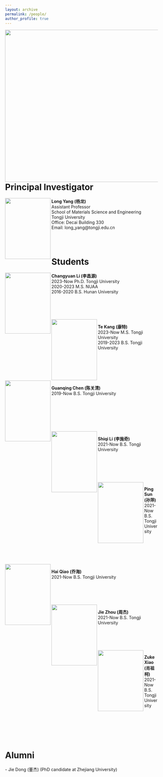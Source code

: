 ```yaml
---
layout: archive
permalink: /people/
author_profile: true
---
```

<image align="left" width="700" height="500" src="/images/people/total.jpg">
<br>
<br>
<br>
<br>
<br>
<br>
<br>
<br>
<br>
<br>
<br>
<br>
<br>
<br>
<br>
<br>
<br>
<br>
<br>

<h1>Principal Investigator</h1>

<image align="left" width="150" height="200" src="/images/people/yanglong.png">
<p>
<b>Long Yang (杨龙)</b> <br>
Assistant Professor <br>
School of Materials Science and Engineering <br>
Tongji University <br>
Office: Decai Building 330 <br>
Email: long_yang@tongji.edu.cn <br>
</p>
<br>


<br>
<h1>Students</h1>

<image align="left" width="150" height="200" src="/images/people/lichangyuan.png">
<p>
<b>Changyuan Li (李昌源)</b> <br>
2023-Now Ph.D. Tongji University <br>
2020-2023 M.S. NUAA <br>
2016-2020 B.S. Hunan University <br>
</p>
<br>
<br>
<br>
<br>

<image align="left" width="150" height="200" src="/images/people/kangte.jpeg">
<p>
<b>Te Kang (康特)</b> <br>
2023-Now M.S. Tongji University <br>
2019-2023 B.S. Tongji University <br>
</p>
<br>
<br>
<br>
<br>
<br>

<image align="left" width="150" height="200" src="/images/people/chenguanqing.png">
<p>
<b>Guanqing Chen (陈关清)</b> <br>
2019-Now B.S. Tongji University <br>
</p>
<br>
<br>
<br>
<br>
<br>
<br>

<image align="left" width="150" height="200" src="/images/people/lishiqi.jpg">
<p>
<b>Shiqi Li (李施奇)</b> <br>
2021-Now B.S. Tongji University <br>
</p>
<br>
<br>
<br>
<br>
<br>

<image align="left" width="150" height="200" src="/images/people/sunping.jpg">
<p>
<b>Ping Sun (孙萍)</b> <br>
2021-Now B.S. Tongji University <br>
</p>
<br>
<br>
<br>
<br>
<br>

<image align="left" width="150" height="200" src="/images/people/qiaohai.png">
<p>
<b>Hai Qiao (乔海)</b> <br>
2021-Now B.S. Tongji University <br>
</p>
<br>
<br>
<br>
<br>

<image align="left" width="150" height="200" src="/images/people/zhoujie.png">
<p>
<b>Jie Zhou (周杰)</b> <br>
2021-Now B.S. Tongji University <br>
</p>
<br>
<br>
<br>
<br>

<image align="left" width="150" height="200" src="/images/people/xiaozuke.png">
<p>
<b>Zuke Xiao (肖祖柯)</b> <br>
2021-Now B.S. Tongji University <br>
</p>
<br>
<br>
<br>
<br>
<br>


<h1>Alumni</h1>
- Jie Dong (董杰) (PhD candidate at Zhejiang University)

<br>
